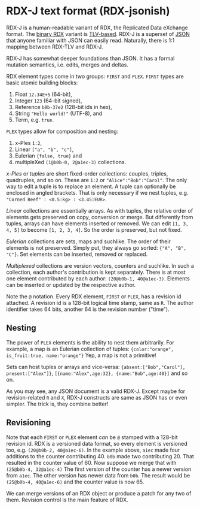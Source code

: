   # RDX-J text format (RDX-jsonish)

RDX-J is a human-readable variant of RDX, the Replicated Data eXchange format.
The [binary RDX][r] variant is [TLV-based][t].
RDX-J is a superset of [JSON][j] that anyone familiar with JSON can easily read.
Naturally, there is 1:1 mapping between RDX-TLV and RDX-J.

RDX-J has somewhat deeper foundations than JSON.
It has a formal mutation semantics, i.e. edits, merges and deltas.

RDX element types come in two groups: `FIRST` and `PLEX`.
`FIRST` types are basic atomic building blocks: 
 1. Float `12.34E+5` (64-bit),
 2. Integer `123` (64-bit signed),
 3. Reference `b0b-37e2` (128-bit ids in hex),
 4. String `"Hello world!"` (UTF-8), and
 5. Term, e.g. `true`.

`PLEX` types allow for composition and nesting: 
 1. x-Ples `1:2`,
 2. Linear `["a", "b", "c"]`,
 3. Eulerian `{false, true}` and
 4. multipleXed `(1@b0b-0, 2@a1ec-3)` collections.

*x-Ples* or *tuples* are short fixed-order collections: couples, triples, quadruples, and so on.
These are `1:2` or `"Alice":"Bob":"Carol"`.
The only way to edit a tuple is to replace an element.
A tuple can optionally be enclosed in angled brackets.
That is only necessary if we nest tuples, e.g. `"Corned Beef" : <0.5:kg> : <3.45:EUR>`.

*Linear* collections are essentially arrays. 
As with tuples, the relative order of elements gets preserved on copy, conversion or merge.
But differently from tuples, arrays can have elements inserted or removed.
We can edit `[1, 3, 4, 5]` to become `[1, 2, 3, 4]`.
So the order is preserved, but not fixed.

*Eulerian* collections are sets, maps and suchlike.
The order of their elements is not preserved.
Simply put, they always go sorted: `{"A", "B", "C"}`.
Set elements can be inserted, removed or replaced.

*Multiplexed* collections are version vectors, counters and suchlike.
In such a collection, each author's contribution is kept separately.
There is at most one element contributed by each author: `(20@b0b-1, 40@a1ec-3)`.
Elements can be inserted or updated by the respective author.

Note the `@` notation.
Every RDX element, `FIRST` or `PLEX`, has a revision id attached.
A revision id is a 128-bit logical time stamp, same as `R`.
The author identifier takes 64 bits, another 64 is the revision number ("time").

 ## Nesting

The power of `PLEX` elements is the ability to nest them arbitrarily.
For example, a map is an Eulerian collection of tuples:
`{color:"orange", is_fruit:true, name:"orange"}`
Yep, a map is not a primitive!

Sets can host tuples or arrays and vice-versa:
`{absent:["Bob","Carol"], present:["Alex"]}`, 
`[{name:"Alex",age:32}, {name:"Bob",age:40}]` and so on.

As you may see, any JSON document is a valid RDX-J.
Except maybe for revision-related `R` and `X`, RDX-J constructs are same as JSON has or even simpler.
The trick is, they combine better!

 ## Revisioning

Note that each `FIRST` or `PLEX` element *can* be `@` stamped with a 128-bit revision id.
RDX is a versioned data format, so every element is versioned too, e.g. `(20@b0b-2, 40@a1ec-6)`.
In the example above, `a1ec` made four additions to the counter contributing 40. 
`b0b` made two contributing 20. 
That resulted in the counter value of 60.
Now suppose we merge that with `(25@b0b-4, 32@a1ec-4)`
The first version of the counter has a newer version from `a1ec`.
The other version has newer data from `b0b`.
The result would be `(25@b0b-4, 40@a1ec-6)` and the counter value is now 65.

We can merge versions of an RDX object or produce a patch for any two of them.
Revision control is the main feature of RDX.

[j]: http://json.org
[r]: ./RDX.md
[t]: ./TLV.md
